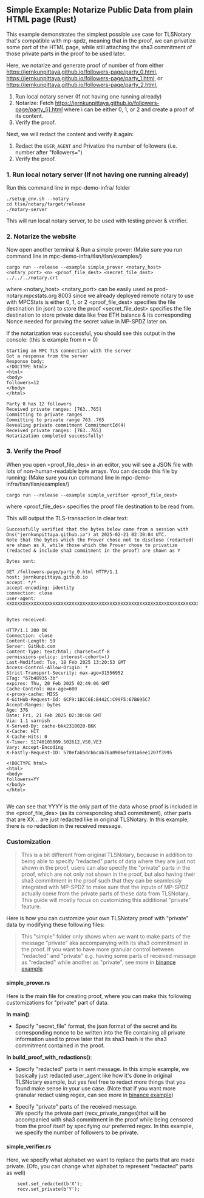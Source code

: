 ## Simple Example: Notarize Public Data from plain HTML page (Rust) <a name="rust-simple"></a>

This example demonstrates the simplest possible use case for TLSNotary that's compatible with mp-spdz, meaning that in the proof, we can privatize some part of the HTML page, while still attaching the sha3 commitment of those private parts in the proof to be used later.

Here, we notarize and generate proof of number of from either <https://jernkunpittaya.github.io/followers-page/party_0.html>, <https://jernkunpittaya.github.io/followers-page/party_1.html>, or <https://jernkunpittaya.github.io/followers-page/party_2.html>,

1. Run local notary server (If not having one running already)
2. Notarize: Fetch https://jernkunpittaya.github.io/followers-page/party_[i].html where i can be either 0, 1, or 2 and create a proof of its content.
3. Verify the proof.

Next, we will redact the content and verify it again:

1. Redact the `USER_AGENT` and Privatize the number of followers (i.e. number after "followers=")
2. Verify the proof.

### 1. Run local notary server (If not having one running already)

Run this command line in mpc-demo-infra/ folder

```
./setup_env.sh --notary
cd tlsn/notary/target/release
./notary-server
```

This will run local notary server, to be used with testing prover & verifier.

### 2. Notarize the website

Now open another terminal & Run a simple prover: (Make sure you run command line in mpc-demo-infra/tlsn/tlsn/examples/)

```shell
cargo run --release --example simple_prover <notary_host> <notary_port> <n> <proof_file_dest> <secret_file_dest> ../../../notary.crt
```

where
<notary_host> <notary_port> can be easily used as prod-notary.mpcstats.org 8003 since we already deployed remote notary to use with MPCStats
<n> is either 0, 1, or 2
<proof_file_dest> specifies the file destination (in json) to store the proof
<secret_file_dest> specifies the file destination to store private data like free ETH balance & its corresponding Nonce needed for proving the secret value in MP-SPDZ later on.

If the notarization was successful, you should see this output in the console: (this is example from n = 0)

```log
Starting an MPC TLS connection with the server
Got a response from the server
Response body:
<!DOCTYPE html>
<html>
<body>
followers=12
</body>
</html>

Party 0 has 12 followers
Received private ranges: [763..765]
Committing to private ranges
Committing to private range 763..765
Revealing private commitment CommitmentId(4)
Received private ranges: [763..765]
Notarization completed successfully!
```

### 3. Verify the Proof

When you open <proof_file_des> in an editor, you will see a JSON file with lots of non-human-readable byte arrays. You can decode this file by running: (Make sure you run command line in mpc-demo-infra/tlsn/tlsn/examples/)

```shell
cargo run --release --example simple_verifier <proof_file_dest>
```

where <proof_file_des> specifies the proof file destination to be read from.

This will output the TLS-transaction in clear text:

```log
Successfully verified that the bytes below came from a session with Dns("jernkunpittaya.github.io") at 2025-02-21 02:30:04 UTC.
Note that the bytes which the Prover chose not to disclose (redacted) are shown as X, while those which the Prover chose to privatize (redacted & include sha3 commitment in the proof) are shown as Y

Bytes sent:

GET /followers-page/party_0.html HTTP/1.1
host: jernkunpittaya.github.io
accept: */*
accept-encoding: identity
connection: close
user-agent: XXXXXXXXXXXXXXXXXXXXXXXXXXXXXXXXXXXXXXXXXXXXXXXXXXXXXXXXXXXXXXXXXXXXXXXXXXXXXXXXXXXXXXXXXXXXXXXXXXXXX


Bytes received:

HTTP/1.1 200 OK
Connection: close
Content-Length: 59
Server: GitHub.com
Content-Type: text/html; charset=utf-8
permissions-policy: interest-cohort=()
Last-Modified: Tue, 18 Feb 2025 13:20:53 GMT
Access-Control-Allow-Origin: *
Strict-Transport-Security: max-age=31556952
ETag: "67b48935-3b"
expires: Thu, 20 Feb 2025 02:49:06 GMT
Cache-Control: max-age=600
x-proxy-cache: MISS
X-GitHub-Request-Id: 6CF9:1BCC6E:B442C:C99F5:67B695C7
Accept-Ranges: bytes
Age: 376
Date: Fri, 21 Feb 2025 02:30:08 GMT
Via: 1.1 varnish
X-Served-By: cache-bkk2310020-BKK
X-Cache: HIT
X-Cache-Hits: 0
X-Timer: S1740105009.502612,VS0,VE3
Vary: Accept-Encoding
X-Fastly-Request-ID: 570efab5dcb6cab76a0906efa91a6ee1207f3995

<!DOCTYPE html>
<html>
<body>
followers=YY
</body>
</html>


```

We can see that YYYY is the only part of the data whose proof is included in the <proof_file_des> (as its corresponding sha3 commitment), other parts that are XX... are just redacted like in original TLSNotary. In this example, there is no redaction in the received message.

### Customization

> This is a bit different from original TLSNotary, because in addition to being able to specify "redacted" parts of data where they are just not shown in the proof, users can also specify the "private" parts in the proof, which are not only not shown in the proof, but also having their sha3 commitment in the proof such that they can be seamlessly integrated with MP-SPDZ to make sure that the inputs of MP-SPDZ actually come from the private parts of these data from TLSNotary. This guide will mostly focus on customizing this additional "private" feature.

Here is how you can customize your own TLSNotary proof with "private" data by modifying these following files:

> This "simple" folder only shows when we want to make parts of the message "private" aka accompanying with its sha3 commitment in the proof. If you want to have more granular control between "redacted" and "private" e.g. having some parts of received message as "redacted" while another as "private", see more in [binance example](../binance/)

#### simple_prover.rs

Here is the main file for creating proof, where you can make this following customizations for "private" part of data.

**In main()**:

- Specify "secret_file" format, the json format of the secret and its corresponding nonce to be written into the file containing all private information used to prove later that its sha3 hash is the sha3 commitment contained in the proof.

**In build_proof_with_redactions()**:

- Specify "redacted" parts in sent message.
  In this simple example, we basically just redacted user_agent like how it's done in original TLSNotary example, but yes feel free to redact more things that you found make sense in your use case. (Note that if you want more granular redact using regex, can see more in [binance example](../binance/))

- Specify "private" parts of the received message.  
  We specify the private part (recv_private_ranges)that will be accompanied with sha3 commitment in the proof while being censored from the proof itself by specifying our preferred regex. In this example, we specify the number of followers to be private.

#### simple_verifier.rs

Here, we specify what alphabet we want to replace the parts that are made private. (Ofc, you can change what alphabet to represent "redacted" parts as well)

```
    sent.set_redacted(b'X');
    recv.set_private(b'Y');
```
